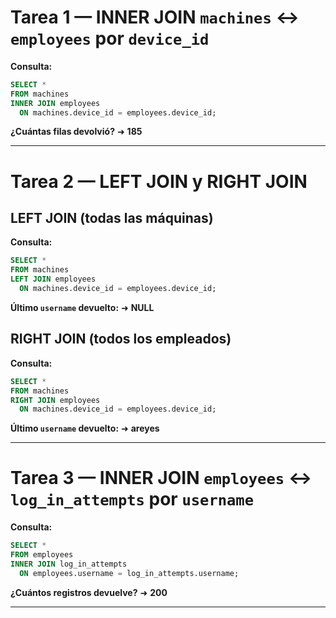 
# Tarea 1 — INNER JOIN `machines` ↔ `employees` por `device_id`

**Consulta:**

```sql
SELECT *
FROM machines
INNER JOIN employees
  ON machines.device_id = employees.device_id;
```

**¿Cuántas filas devolvió?** ➜ **185**

---

# Tarea 2 — LEFT JOIN y RIGHT JOIN

## LEFT JOIN (todas las máquinas)

**Consulta:**

```sql
SELECT *
FROM machines
LEFT JOIN employees
  ON machines.device_id = employees.device_id;
```

**Último `username` devuelto:** ➜ **NULL**

## RIGHT JOIN (todos los empleados)

**Consulta:**

```sql
SELECT *
FROM machines
RIGHT JOIN employees
  ON machines.device_id = employees.device_id;
```

**Último `username` devuelto:** ➜ **areyes**

---

# Tarea 3 — INNER JOIN `employees` ↔ `log_in_attempts` por `username`

**Consulta:**

```sql
SELECT *
FROM employees
INNER JOIN log_in_attempts
  ON employees.username = log_in_attempts.username;
```

**¿Cuántos registros devuelve?** ➜ **200**

---


